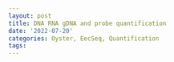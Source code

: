 ```yaml
---
layout: post
title: DNA RNA gDNA and probe quantification
date: '2022-07-20'
categories: Oyster, EecSeq, Quantification
tags: 
---
```

